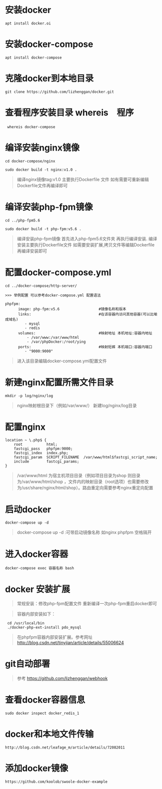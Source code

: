 # 安装docker
```
apt install docker.oi  
```
# 安装docker-compose
```
apt install docker-compose
```
# 克隆docker到本地目录
```
git clone https://github.com/lizhenggan/docker.git
```

# 查看程序安装目录 whereis　程序
```
 whereis docker-compose　
```
# 编译安装nginx镜像 
```
cd docker-compose/nginx

sudo docker build -t nginx:v1.0 .   
```
> 编译nginx镜像tag:v1.0  主要执行Dockerfile 文件 如有需要可重新编辑Dockerfile文件再编译即可

# 编译安装php-fpm镜像
```
cd ../php-fpm5.6

sudo docker build -t php-fpm:v5.6 .  
```
> 编译安装php-fpm镜像 首先进入php-fpm5.6文件夹 再执行编译安装. 编译安装主要执行Dockerfile文件 如需要安装扩展,拷贝文件等编辑Dockerfile再编译安装即可

# 配置docker-compose.yml 
```
cd ../docker-compose/http-server/

>>> 举例配置 可以参考docker-compose.yml 配置语法

phpfpm: 
      image: php-fpm:v5.6                  #镜像名称和版本
      links:                               #在该容器内访问其他容器(可以比喻成域名)
         - mysql
         - redis
      volumes:                             #映射地址 本机地址:容器内地址
          - /var/www:/var/www/html
          - /var/phpDocker:/root/ying
      ports:                               #映射短裤 本机端口:容器内端口
         - "9000:9000"

```
> 进入该目录编辑docker-compose.yml配置文件 

# 新建nginx配置所需文件目录
```
mkdir -p log/nginx/log
```
> nginx映射根目录下（例如/var/www/） 新建log/nginx/log目录

# 配置nginx
```
location ~ \.php$ {
    root           html;
    fastcgi_pass   phpfpm:9000;
    fastcgi_index  index.php;
    fastcgi_param  SCRIPT_FILENAME  /var/www/html$fastcgi_script_name;
    include        fastcgi_params;
}
```
> /var/www/html 为宿主机项目目录（例如项目目录为shop 则目录为/var/www/html/shop ，文件内的映射目录（root选项）也需要修改为/usr/share/nginx/html/shop）。路由重定向需要参考nginx重定向配置

# 启动docker 
```
docker-compose up -d
```
> docker-compose up -d :可带启动镜像名称 如nginx phpfpm 空格隔开

# 进入docker容器
```
docker-compose exec 容器名称 bash
```
# docker 安装扩展

> 常规安装：修改php-fpm配置文件 重新编译一次php-fpm重启docker即可  

> 容器内部安装如下：

```
 cd /usr/local/bin  
 ./docker-php-ext-install pdo_mysql  
 ```
 
> 在phpfpm容器内部安装扩展。参考网址
http://blog.csdn.net/tinyjian/article/details/55006624

# git自动部署

> 参考 https://github.com/lizhenggan/webhook

# 查看docker容器信息
```
sudo docker inspect docker_redis_1
```
# docker和本地文件传输
```
http://blog.csdn.net/leafage_m/article/details/72082011
```
# 添加docker镜像
```
https://github.com/koolob/swoole-docker-example
```